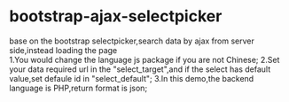 # bootstrap-ajax-selectpicker
base on the bootstrap selectpicker,search data by ajax from server side,instead loading the page  
1.You would change the language js package if you are not Chinese;
2.Set your data required url in the "select_target",and if the select has default value,set defaule id in "select_default";
3.In this demo,the backend language is PHP,return format is json;
